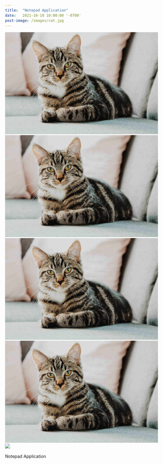 ```yaml
---
title:  "Notepad Application"
date:   2021-10-10 10:00:00 '-0700'
post-image: /images/cat.jpg
---
```


<div id="lightgallery">
    <a href="/images/cat.jpg" data-sub-html="1st cat" class="img-ctn large-image">
        <div class="img-wrap">
            <img src="/images/cat.jpg">
            <i class="fas fa-search"></i>
        </div>
    </a>
    <a href="/images/cat.jpg" data-sub-html="2nd cat" class="img-ctn">
        <div class="img-wrap">
            <img src="/images/cat.jpg">
            <i class="fas fa-search"></i>
        </div>
    </a>
    <a href="/images/cat.jpg" data-sub-html="3rd cat" class="img-ctn">
        <div class="img-wrap">
            <img src="/images/cat.jpg">
            <i class="fas fa-search"></i>
        </div>
    </a>
    <a href="/images/cat.jpg" data-sub-html="4th cat" class="img-ctn">
        <div class="img-wrap">
            <img src="/images/cat.jpg">
            <i class="fas fa-search"></i>
        </div>
    </a>
    <a href="https://www.youtube.com/watch?v=7z9KPTI5ixI" data-poster="https://img.youtube.com/vi/7z9KPTI5ixI/0.jpg" data-sub-html="<h3>Cat sledding</h3>" class="img-ctn">
        <div class="img-wrap">
            <img src="https://img.youtube.com/vi/7z9KPTI5ixI/0.jpg">
            <i class="fas fa-play"></i>
        </div>
    </a>
</div>

Notepad Application

